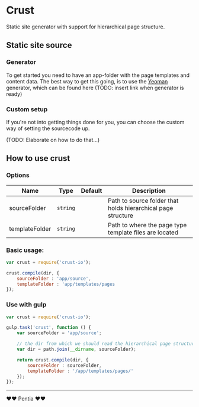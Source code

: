 # Crust

Static site generator with support for hierarchical page structure.

## Static site source

### Generator

To get started you need to have an app-folder with the page templates and content data. The best way to get this going, is to use the [Yeoman](http://yeoman.io) generator, which can be found here (TODO: insert link when generator is ready)

### Custom setup

If you're not into getting things done for you, you can choose the custom way of setting the sourcecode up.

(TODO: Elaborate on how to do that...)

## How to use crust

### Options

| Name             | Type          | Default | Description   |
| ---------------- | ------------- | ------------- |------------- |
| sourceFolder     | `string`      | | Path to source folder that holds hierarchical page structure |
| templateFolder   | `string`      | | Path to where the page type template files are located |

### Basic usage:

```js
var crust = require('crust-io');

crust.compile(dir, { 
    sourceFolder : 'app/source',
    templateFolder : 'app/templates/pages
});
```

### Use with gulp

```js
var crust = require('crust-io');

gulp.task('crust', function () {
	var sourceFolder = 'app/source';

	// the dir from which we should read the hierarchical page structure
 	var dir = path.join(__dirname, sourceFolder);

	return crust.compile(dir, { 
		sourceFolder : sourceFolder,
		templateFolder : '/app/templates/pages/'
	});
});
```

---
❤♥ Pentia ♥❤